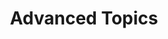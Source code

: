 ---
title: Advanced Topics
description: LinuxFoundation
sidebar:
  order: 16
tableOfContents:
  minHeadingLevel: 2
  maxHeadingLevel: 4
---